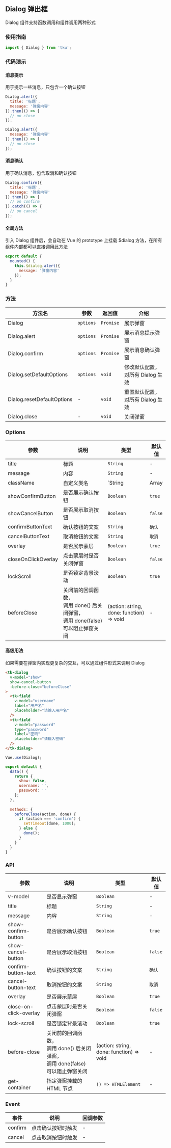 ## Dialog 弹出框
Dialog 组件支持函数调用和组件调用两种形式

### 使用指南

```js
import { Dialog } from 'tku';
```

### 代码演示

#### 消息提示
用于提示一些消息，只包含一个确认按钮

```javascript
Dialog.alert({
  title: '标题',
  message: '弹窗内容'
}).then(() => {
  // on close
});

Dialog.alert({
  message: '弹窗内容'
}).then(() => {
  // on close
});
```

#### 消息确认
用于确认消息，包含取消和确认按钮

```javascript
Dialog.confirm({
  title: '标题',
  message: '弹窗内容'
}).then(() => {
  // on confirm
}).catch(() => {
  // on cancel
});
```

#### 全局方法
引入 Dialog 组件后，会自动在 Vue 的 prototype 上挂载 $dialog 方法，在所有组件内部都可以直接调用此方法

```js
export default {
  mounted() {
    this.$dialog.alert({
      message: '弹窗内容'
    });
  }
}
```

### 方法

| 方法名 | 参数 | 返回值 | 介绍 |
|-----------|-----------|-----------|-------------|
| Dialog | `options` | `Promise` | 展示弹窗 |
| Dialog.alert | `options` | `Promise` | 展示消息提示弹窗 |
| Dialog.confirm | `options` | `Promise` | 展示消息确认弹窗 |
| Dialog.setDefaultOptions | `options` | `void` | 修改默认配置，对所有 Dialog 生效 |
| Dialog.resetDefaultOptions | - | `void` | 重置默认配置，对所有 Dialog 生效 |
| Dialog.close | - | `void` | 关闭弹窗 |

### Options

| 参数 | 说明 | 类型 | 默认值 |
|-----------|-----------|-----------|-------------|
| title | 标题 | `String` | - |
| message | 内容 | `String` | - |
| className | 自定义类名 | `String | Array | Object` | - |
| showConfirmButton | 是否展示确认按钮 | `Boolean` | `true` |
| showCancelButton | 是否展示取消按钮 | `Boolean` | `false` |
| confirmButtonText | 确认按钮的文案 | `String` | `确认` |
| cancelButtonText | 取消按钮的文案 | `String` | `取消` |
| overlay | 是否展示蒙层 | `Boolean` | `true` |
| closeOnClickOverlay | 点击蒙层时是否关闭弹窗 | `Boolean` | `false` |
| lockScroll | 是否锁定背景滚动 | `Boolean` | `true` |
| beforeClose | 关闭前的回调函数，<br>调用 done() 后关闭弹窗，<br>调用 done(false) 可以阻止弹窗关闭 | (action: string, done: function) => void | - |


#### 高级用法
如果需要在弹窗内实现更复杂的交互，可以通过组件形式来调用 Dialog

```html
<tk-dialog
  v-model="show"
  show-cancel-button
  :before-close="beforeClose"
>
  <tk-field
    v-model="username"
    label="用户名"
    placeholder="请输入用户名"
  />
  <tk-field
    v-model="password"
    type="password"
    label="密码"
    placeholder="请输入密码"
  />
</tk-dialog>
```

```js
Vue.use(Dialog);

export default {
  data() {
    return {
      show: false,
      username: '',
      password: ''
    };
  },
  
  methods: {
    beforeClose(action, done) {
      if (action === 'confirm') {
        setTimeout(done, 1000);
      } else {
        done();
      }
    }
  }
}
```

### API

| 参数 | 说明 | 类型 | 默认值 |
|-----------|-----------|-----------|-------------|
| v-model | 是否显示弹窗 | `Boolean` | - |
| title | 标题 | `String` | - |
| message | 内容 | `String` | - |
| show-confirm-button | 是否展示确认按钮 | `Boolean` |  `true` |
| show-cancel-button | 是否展示取消按钮 | `Boolean` |  `false` |
| confirm-button-text | 确认按钮的文案 | `String` |  `确认` |
| cancel-button-text | 取消按钮的文案 | `String` | `取消` |
| overlay | 是否展示蒙层 | `Boolean` | `true` |
| close-on-click-overlay | 点击蒙层时是否关闭弹窗 | `Boolean` | `false` |
| lock-scroll | 是否锁定背景滚动 | `Boolean` | `true` |
| before-close | 关闭前的回调函数，<br>调用 done() 后关闭弹窗，<br>调用 done(false) 可以阻止弹窗关闭 | (action: string, done: function) => void | - |
| get-container | 指定弹窗挂载的 HTML 节点 | `() => HTMLElement` | - |

### Event

| 事件 | 说明 | 回调参数 |
|-----------|-----------|-----------|
| confirm | 点击确认按钮时触发 | - |
| cancel | 点击取消按钮时触发 | - |
